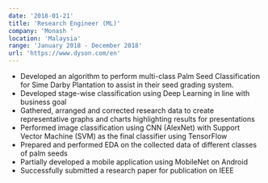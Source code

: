 ```yaml
---
date: '2018-01-21'
title: 'Research Engineer (ML)'
company: 'Monash '
location: 'Malaysia'
range: 'January 2018 - December 2018'
url: 'https://www.dyson.com/en'
---
```


- Developed an algorithm to perform multi-class Palm Seed Classification for Sime Darby Plantation to assist in their seed grading system.
- Developed stage-wise classification using Deep Learning in line with business goal
- Gathered, arranged and corrected research data to create representative graphs and charts highlighting results for presentations
- Performed image classification using CNN (AlexNet) with Support Vector Machine (SVM) as the final classifier using TensorFlow
- Prepared and performed EDA on the collected data of different classes of palm seeds
- Partially developed a mobile application using MobileNet on Android
- Successfully submitted a research paper for publication on IEEE

